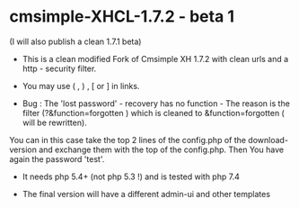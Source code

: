 # cmsimple-XHCL-1.7.2 - beta 1

(I will also publish a clean 1.7.1 beta)

* This is a clean modified  Fork of Cmsimple XH 1.7.2 with clean urls and a http - security filter.

* You may  use ( , ) , [ or ] in links.

* Bug : The 'lost password' - recovery has no function - The reason is the filter (?&function=forgotten ) which is cleaned to &function=forgotten ( will be rewritten).

You can  in this case take the top 2 lines of the config.php of the download-version and exchange them with the top of the config.php. Then You have again the password 'test'.

* It needs php 5.4+ (not php 5.3 !)  and is tested with php 7.4

* The final version will have a different admin-ui and other templates

